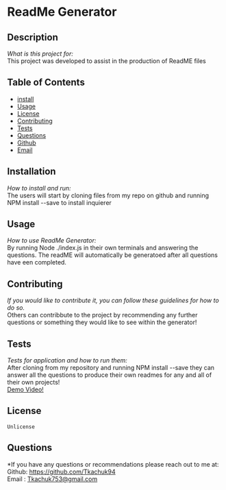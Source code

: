 # ReadMe Generator

## Description

_What is this project for:_
<br>
This project was developed to assist in the production of ReadME files

## Table of Contents

- [install](#installation)
- [Usage](#usage)
- [License](#license)
- [Contributing](#contributing)
- [Tests](#Tests)
- [Questions](#Questions)
- [Github](#github)
- [Email](#email)

## Installation

_How to install and run:_
<br>
The users will start by cloning files from my repo on github and running NPM install --save to install inquierer

## Usage

_How to use ReadMe Generator:_
<br>
By running Node ./index.js in their own terminals and answering the questions. The readME will automatically be generatoed after all questions have een completed.

## Contributing

_If you would like to contribute it, you can follow these guidelines for how to do so._
<br>
Others can contribbute to the project by recommending any further questions or something they would like to see within the generator!

## Tests

_Tests for application and how to run them:_
<br>
After cloning from my repository and running NPM install --save they can answer all the questions to produce their own readmes for any and all of their own projects!
<br>
[Demo Video!](https://www.youtube.com/watch?v=NzONWTrZRrQ)

## License

    Unlicense

## Questions

\*If you have any questions or recommendations please reach out to me at:
<br>
Github: https://github.com/Tkachuk94
<br>
Email : Tkachuk753@gmail.com
